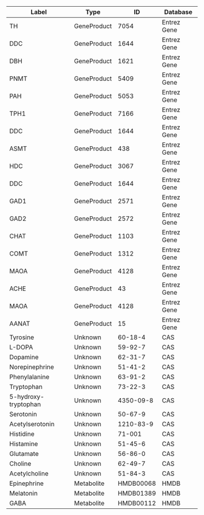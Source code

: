 | Label | Type | ID | Database |
| ---- | ---- | ---- | ---- |
|TH | GeneProduct | 7054 | Entrez Gene |
|DDC | GeneProduct | 1644 | Entrez Gene |
|DBH | GeneProduct | 1621 | Entrez Gene |
|PNMT | GeneProduct | 5409 | Entrez Gene |
|PAH | GeneProduct | 5053 | Entrez Gene |
|TPH1 | GeneProduct | 7166 | Entrez Gene |
|DDC | GeneProduct | 1644 | Entrez Gene |
|ASMT | GeneProduct | 438 | Entrez Gene |
|HDC | GeneProduct | 3067 | Entrez Gene |
|DDC | GeneProduct | 1644 | Entrez Gene |
|GAD1 | GeneProduct | 2571 | Entrez Gene |
|GAD2 | GeneProduct | 2572 | Entrez Gene |
|CHAT | GeneProduct | 1103 | Entrez Gene |
|COMT | GeneProduct | 1312 | Entrez Gene |
|MAOA | GeneProduct | 4128 | Entrez Gene |
|ACHE | GeneProduct | 43 | Entrez Gene |
|MAOA | GeneProduct | 4128 | Entrez Gene |
|AANAT | GeneProduct | 15 | Entrez Gene |
|Tyrosine | Unknown | 60-18-4 | CAS |
|L-DOPA | Unknown | 59-92-7 | CAS |
|Dopamine | Unknown | 62-31-7 | CAS |
|Norepinephrine | Unknown | 51-41-2 | CAS |
|Phenylalanine | Unknown | 63-91-2 | CAS |
|Tryptophan | Unknown | 73-22-3 | CAS |
|5-hydroxy-tryptophan | Unknown | 4350-09-8 | CAS |
|Serotonin | Unknown | 50-67-9 | CAS |
|Acetylserotonin | Unknown | 1210-83-9 | CAS |
|Histidine | Unknown | 71-001 | CAS |
|Histamine | Unknown | 51-45-6 | CAS |
|Glutamate | Unknown | 56-86-0 | CAS |
|Choline | Unknown | 62-49-7 | CAS |
|Acetylcholine | Unknown | 51-84-3 | CAS |
|Epinephrine | Metabolite | HMDB00068 | HMDB |
|Melatonin | Metabolite | HMDB01389 | HMDB |
|GABA | Metabolite | HMDB00112 | HMDB |
